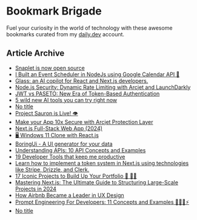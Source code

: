 # Bookmark Brigade
Fuel your curiosity in the world of technology with these awesome bookmarks curated from my [daily.dev](https://app.daily.dev/Anmol-Baranwal) account.

## Article Archive

<!-- DAILY-DEV-BOOKMARKS:START -->
- [Snaplet is now open source](https://app.daily.dev/posts/kQiuS9Li5?utm_source=rss&utm_medium=bookmarks&utm_campaign=iWZFqWGzJuZ3TMf4ZW9aZ)
- [I Built an Event Scheduler in NodeJs using Google Calendar API 🚀](https://app.daily.dev/posts/IsKHc6M3d?utm_source=rss&utm_medium=bookmarks&utm_campaign=iWZFqWGzJuZ3TMf4ZW9aZ)
- [Glass: an AI copilot for React and Next.js developers.](https://app.daily.dev/posts/NzaTNGH7O?utm_source=rss&utm_medium=bookmarks&utm_campaign=iWZFqWGzJuZ3TMf4ZW9aZ)
- [Node.js Security: Dynamic Rate Limiting with Arcjet and LaunchDarkly](https://app.daily.dev/posts/anhb7CVJl?utm_source=rss&utm_medium=bookmarks&utm_campaign=iWZFqWGzJuZ3TMf4ZW9aZ)
- [JWT vs PASETO: New Era of Token-Based Authentication](https://app.daily.dev/posts/tO2oBjXXo?utm_source=rss&utm_medium=bookmarks&utm_campaign=iWZFqWGzJuZ3TMf4ZW9aZ)
- [5 wild new AI tools you can try right now](https://app.daily.dev/posts/ervIGGz8x?utm_source=rss&utm_medium=bookmarks&utm_campaign=iWZFqWGzJuZ3TMf4ZW9aZ)
- [No title](https://app.daily.dev/posts/pVF3BLpTW?utm_source=rss&utm_medium=bookmarks&utm_campaign=iWZFqWGzJuZ3TMf4ZW9aZ)
- [Project Sauron is Live! 👁️](https://app.daily.dev/posts/dapnunv8o?utm_source=rss&utm_medium=bookmarks&utm_campaign=iWZFqWGzJuZ3TMf4ZW9aZ)
- [Make your App 10x Secure with Arcjet Protection Layer](https://app.daily.dev/posts/j3XvwOdRg?utm_source=rss&utm_medium=bookmarks&utm_campaign=iWZFqWGzJuZ3TMf4ZW9aZ)
- [Next.js Full-Stack Web App &lpar;2024&rpar;](https://app.daily.dev/posts/49kjp9ZaG?utm_source=rss&utm_medium=bookmarks&utm_campaign=iWZFqWGzJuZ3TMf4ZW9aZ)
- [🖥️ Windows 11 Clone with React.js](https://app.daily.dev/posts/W5cH8gMJE?utm_source=rss&utm_medium=bookmarks&utm_campaign=iWZFqWGzJuZ3TMf4ZW9aZ)
- [BoringUi - A UI generator for your data](https://app.daily.dev/posts/3c0XRs1YL?utm_source=rss&utm_medium=bookmarks&utm_campaign=iWZFqWGzJuZ3TMf4ZW9aZ)
- [Understanding APIs: 10 API Concepts and Examples](https://app.daily.dev/posts/ZekPzoWwk?utm_source=rss&utm_medium=bookmarks&utm_campaign=iWZFqWGzJuZ3TMf4ZW9aZ)
- [19 Developer Tools that keep me productive](https://app.daily.dev/posts/qVXjIBwi4?utm_source=rss&utm_medium=bookmarks&utm_campaign=iWZFqWGzJuZ3TMf4ZW9aZ)
- [Learn how to implement a token system in Next.js using technologies like Stripe, Drizzle, and Clerk.](https://app.daily.dev/posts/Xu3l6Ggq9?utm_source=rss&utm_medium=bookmarks&utm_campaign=iWZFqWGzJuZ3TMf4ZW9aZ)
- [17 Iconic Projects to Build Up Your Portfolio 💼 🚀🦾](https://app.daily.dev/posts/wGtlyn5fG?utm_source=rss&utm_medium=bookmarks&utm_campaign=iWZFqWGzJuZ3TMf4ZW9aZ)
- [Mastering Next.js: The Ultimate Guide to Structuring Large-Scale Projects in 2024](https://app.daily.dev/posts/6JXOX2uPG?utm_source=rss&utm_medium=bookmarks&utm_campaign=iWZFqWGzJuZ3TMf4ZW9aZ)
- [How Airbnb Became a Leader in UX Design](https://app.daily.dev/posts/drPmcTLmB?utm_source=rss&utm_medium=bookmarks&utm_campaign=iWZFqWGzJuZ3TMf4ZW9aZ)
- [Prompt Engineering For Developers: 11 Concepts and Examples 🎯🧙‍♂️⚡](https://app.daily.dev/posts/csAlHL5Kh?utm_source=rss&utm_medium=bookmarks&utm_campaign=iWZFqWGzJuZ3TMf4ZW9aZ)
- [No title](https://app.daily.dev/posts/jvchrLbSb?utm_source=rss&utm_medium=bookmarks&utm_campaign=iWZFqWGzJuZ3TMf4ZW9aZ)
<!-- DAILY-DEV-BOOKMARKS:END -->

